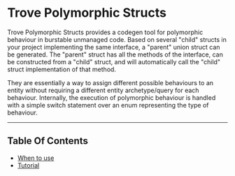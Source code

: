 
# Trove Polymorphic Structs

Trove Polymorphic Structs provides a codegen tool for polymorphic behaviour in burstable unmanaged code. Based on several "child" structs in your project implementing the same interface, a "parent" union struct can be generated. The "parent" struct has all the methods of the interface, can be constructed from a "child" struct, and will automatically call the "child" struct implementation of that method.

They are essentially a way to assign different possible behaviours to an entity without requiring a different entity archetype/query for each behaviour. Internally, the execution of polymorphic behaviour is handled with a simple switch statement over an enum representing the type of behaviour.

---------------------------------------------------

## Table Of Contents

* [When to use](./when-to-use.md)
* [Tutorial](./tutorial.md)

